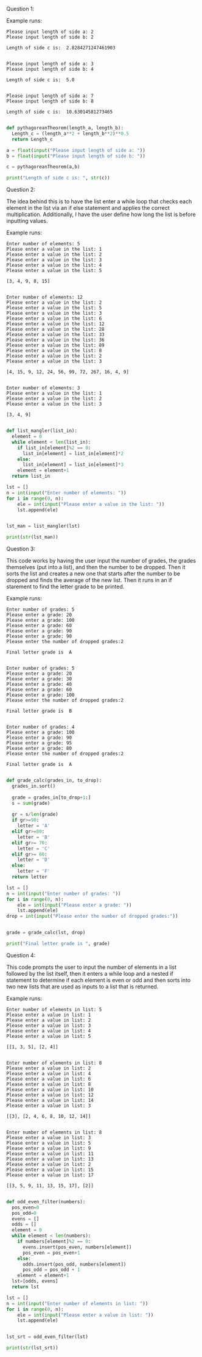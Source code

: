 Question 1:

Example runs:

    Please input length of side a: 2
    Please input length of side b: 2
    
    Length of side c is:  2.8284271247461903
    

    Please input length of side a: 3
    Please input length of side b: 4
    
    Length of side c is:  5.0
    

    Please input length of side a: 7
    Please input length of side b: 8
    
    Length of side c is:  10.63014581273465
    

```python

def pythagoreanTheorem(length_a, length_b):
  Length_c = (length_a**2 + length_b**2)**0.5
  return Length_c

a = float(input("Please input length of side a: "))
b = float(input("Please input length of side b: "))

c = pythagoreanTheorem(a,b)

print("Length of side c is: ", str(c))

```

Question 2:

The idea behind this is to have the list enter a while loop that checks each element in the list via an if else statement and applies the correct multiplication. Additionally, I have the user define how long the list is before inputting values.

Example runs:

    Enter number of elements: 5
    Please enter a value in the list: 1
    Please enter a value in the list: 2
    Please enter a value in the list: 3
    Please enter a value in the list: 4
    Please enter a value in the list: 5
    
    [3, 4, 9, 8, 15]
    

    Enter number of elements: 12
    Please enter a value in the list: 2
    Please enter a value in the list: 5
    Please enter a value in the list: 3
    Please enter a value in the list: 6
    Please enter a value in the list: 12
    Please enter a value in the list: 28
    Please enter a value in the list: 33
    Please enter a value in the list: 36
    Please enter a value in the list: 89
    Please enter a value in the list: 8
    Please enter a value in the list: 2
    Please enter a value in the list: 3
    
    [4, 15, 9, 12, 24, 56, 99, 72, 267, 16, 4, 9]
    

    Enter number of elements: 3
    Please enter a value in the list: 1
    Please enter a value in the list: 2
    Please enter a value in the list: 3
    
    [3, 4, 9]


```python

def list_mangler(list_in):
  element = 0
  while element < len(list_in):
    if list_in[element]%2 == 0:
      list_in[element] = list_in[element]*2
    else:
      list_in[element] = list_in[element]*3
    element = element+1
  return list_in

lst = []
n = int(input("Enter number of elements: "))
for i in range(0, n): 
    ele = int(input("Please enter a value in the list: ")) 
    lst.append(ele)


lst_man = list_mangler(lst)

print(str(lst_man))

```

Question 3:

This code works by having the user input the number of grades, the grades themselves (put into a list), and then the number to be dropped. Then it sorts the list and creates a new one that starts after the number to be dropped and finds the average of the new list. Then it runs in an if starement to find the letter grade to be printed.

Example runs:

    Enter number of grades: 5
    Please enter a grade: 20
    Please enter a grade: 100
    Please enter a grade: 60
    Please enter a grade: 90
    Please enter a grade: 90
    Please enter the number of dropped grades:2
    
    Final letter grade is  A
    

    Enter number of grades: 5
    Please enter a grade: 20
    Please enter a grade: 30
    Please enter a grade: 40
    Please enter a grade: 60
    Please enter a grade: 100
    Please enter the number of dropped grades:2
    
    Final letter grade is  B
    

    Enter number of grades: 4
    Please enter a grade: 100
    Please enter a grade: 90
    Please enter a grade: 95
    Please enter a grade: 80
    Please enter the number of dropped grades:2
    
    Final letter grade is  A

```python

def grade_calc(grades_in, to_drop):
  grades_in.sort()
  
  grade = grades_in[to_drop+1:]
  s = sum(grade)
  
  gr = s/len(grade)
  if gr>=90:
    letter = 'A'
  elif gr>=80:
    letter = 'B'
  elif gr>= 70:
    letter = 'C'
  elif gr>= 60:
    letter = 'D'
  else:
    letter = 'F'
  return letter

lst = []
n = int(input("Enter number of grades: "))
for i in range(0, n): 
    ele = int(input("Please enter a grade: ")) 
    lst.append(ele)
drop = int(input("Please enter the number of dropped grades:"))


grade = grade_calc(lst, drop)

print("Final letter grade is ", grade)

```

Question 4:

This code prompts the user to input the number of elements in a list followed by the list itself, then it enters a while loop and a nested if statement to determine if each element is even or odd and then sorts into two new lists that are used as inputs to a list that is returned.

Example runs:

    Enter number of elements in list: 5
    Please enter a value in list: 1
    Please enter a value in list: 2
    Please enter a value in list: 3
    Please enter a value in list: 4
    Please enter a value in list: 5
    
    [[1, 3, 5], [2, 4]]
    

    Enter number of elements in list: 8
    Please enter a value in list: 2
    Please enter a value in list: 4
    Please enter a value in list: 6
    Please enter a value in list: 8
    Please enter a value in list: 10
    Please enter a value in list: 12
    Please enter a value in list: 14
    Please enter a value in list: 3
    
    [[3], [2, 4, 6, 8, 10, 12, 14]]
    

    Enter number of elements in list: 8
    Please enter a value in list: 3
    Please enter a value in list: 5
    Please enter a value in list: 9
    Please enter a value in list: 11
    Please enter a value in list: 13
    Please enter a value in list: 2
    Please enter a value in list: 15
    Please enter a value in list: 17
    
    [[3, 5, 9, 11, 13, 15, 17], [2]]

```python

def odd_even_filter(numbers):
  pos_even=0
  pos_odd=0
  evens = []
  odds = []
  element = 0
  while element < len(numbers):
    if numbers[element]%2 == 0:
      evens.insert(pos_even, numbers[element])
      pos_even = pos_even+1
    else:
      odds.insert(pos_odd, numbers[element])
      pos_odd = pos_odd + 1
    element = element+1
  lst=[odds, evens]
  return lst

lst = []
n = int(input("Enter number of elements in list: "))
for i in range(0, n): 
    ele = int(input("Please enter a value in list: ")) 
    lst.append(ele)


lst_srt = odd_even_filter(lst)

print(str(lst_srt))

```
